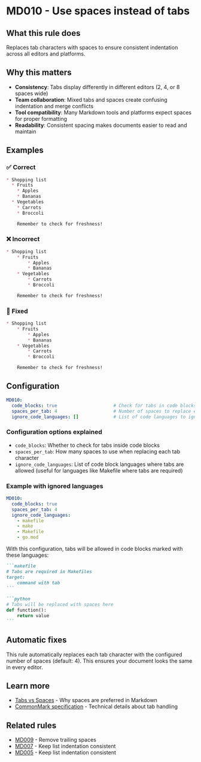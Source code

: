 # MD010 - Use spaces instead of tabs

## What this rule does

Replaces tab characters with spaces to ensure consistent indentation across all editors and platforms.

## Why this matters

- **Consistency**: Tabs display differently in different editors (2, 4, or 8 spaces wide)
- **Team collaboration**: Mixed tabs and spaces create confusing indentation and merge conflicts
- **Tool compatibility**: Many Markdown tools and platforms expect spaces for proper formatting
- **Readability**: Consistent spacing makes documents easier to read and maintain

## Examples

### ✅ Correct

```markdown
* Shopping list
  * Fruits
    * Apples
    * Bananas
  * Vegetables
    * Carrots
    * Broccoli

    Remember to check for freshness!
```

### ❌ Incorrect

<!-- rumdl-disable MD010 -->

```markdown
* Shopping list
	* Fruits
		* Apples
		* Bananas
	* Vegetables
		* Carrots
		* Broccoli

	Remember to check for freshness!
```

<!-- rumdl-enable MD010 -->

### 🔧 Fixed

```markdown
* Shopping list
    * Fruits
        * Apples
        * Bananas
    * Vegetables
        * Carrots
        * Broccoli

    Remember to check for freshness!
```

## Configuration

```yaml
MD010:
  code_blocks: true                     # Check for tabs in code blocks (default: true)
  spaces_per_tab: 4                     # Number of spaces to replace each tab with (default: 4)
  ignore_code_languages: []             # List of code languages to ignore (default: [])
```

### Configuration options explained

- `code_blocks`: Whether to check for tabs inside code blocks
- `spaces_per_tab`: How many spaces to use when replacing each tab character
- `ignore_code_languages`: List of code block languages where tabs are allowed (useful for languages like Makefile where tabs are required)

### Example with ignored languages

```yaml
MD010:
  code_blocks: true
  spaces_per_tab: 4
  ignore_code_languages:
    - makefile
    - make
    - Makefile
    - go.mod
```

With this configuration, tabs will be allowed in code blocks marked with these languages:

````markdown
```makefile
# Tabs are required in Makefiles
target:
	command with tab
```

```python
# Tabs will be replaced with spaces here
def function():
	return value
```
````

## Automatic fixes

This rule automatically replaces each tab character with the configured number of spaces (default: 4). This ensures your document looks the same in every editor.

## Learn more

- [Tabs vs Spaces](https://www.markdownguide.org/basic-syntax/#tabs) - Why spaces are preferred in Markdown
- [CommonMark specification](https://spec.commonmark.org/0.31.2/#tabs) - Technical details about tab handling

## Related rules

- [MD009](md009.md) - Remove trailing spaces
- [MD007](md007.md) - Keep list indentation consistent
- [MD005](md005.md) - Keep list indentation consistent
